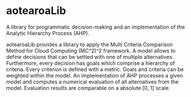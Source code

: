aotearoaLib
===========

A library for programmatic decision-making and an implementation of the Analytic Hierarchy Process (AHP).

aotearoaLib provides a library to apply the Multi Criteria Comparison Method for Cloud Computing (MC^2)^2 framework. 
A model allows to define decisions that can be settled with one of multiple alternatives. 
Furthermore, every decision has goals which comprise a hierarchy of criteria. 
Every criterion is defined with a metric. 
Goals and criteria can be weighted within the model. 
An implementation of AHP processes a given model and computes a numerical evaluation of all alternatives from the model.
Evaluation results are comparable on a absolute [0, 1] scale.